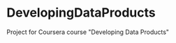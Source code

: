 DevelopingDataProducts
======================

Project for Coursera course "Developing Data Products"
